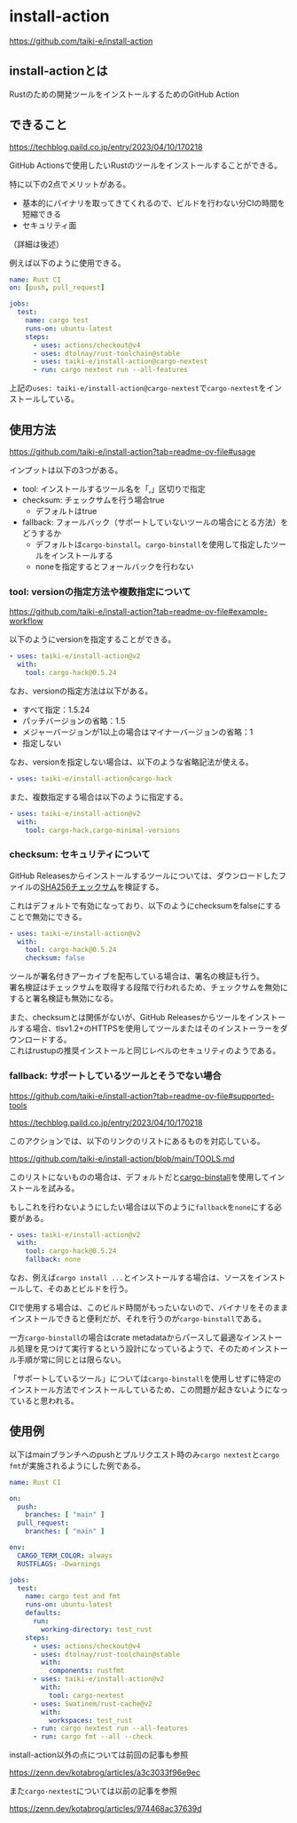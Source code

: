 # install-action

https://github.com/taiki-e/install-action

## install-actionとは

Rustのための開発ツールをインストールするためのGitHub Action

## できること

https://techblog.paild.co.jp/entry/2023/04/10/170218

GitHub Actionsで使用したいRustのツールをインストールすることができる。

特に以下の2点でメリットがある。

- 基本的にバイナリを取ってきてくれるので、ビルドを行わない分CIの時間を短縮できる
- セキュリティ面

（詳細は後述）

例えば以下のように使用できる。

```yaml
name: Rust CI
on: [push, pull_request]

jobs:
  test:
    name: cargo test
    runs-on: ubuntu-latest
    steps:
      - uses: actions/checkout@v4
      - uses: dtolnay/rust-toolchain@stable
      - uses: taiki-e/install-action@cargo-nextest
      - run: cargo nextest run --all-features
```

上記の`uses: taiki-e/install-action@cargo-nextest`で`cargo-nextest`をインストールしている。

## 使用方法

https://github.com/taiki-e/install-action?tab=readme-ov-file#usage

インプットは以下の3つがある。

- tool: インストールするツール名を「,」区切りで指定
- checksum: チェックサムを行う場合true
  - デフォルトはtrue
- fallback: フォールバック（サポートしていないツールの場合にとる方法）をどうするか
  - デフォルトは`cargo-binstall`。`cargo-binstall`を使用して指定したツールをインストールする
  - noneを指定するとフォールバックを行わない

### tool: versionの指定方法や複数指定について

https://github.com/taiki-e/install-action?tab=readme-ov-file#example-workflow

以下のようにversionを指定することができる。  

```yaml
- uses: taiki-e/install-action@v2
  with:
    tool: cargo-hack@0.5.24
```

なお、versionの指定方法は以下がある。

- すべて指定：1.5.24
- パッチバージョンの省略：1.5
- メジャーバージョンが1以上の場合はマイナーバージョンの省略：1
- 指定しない

なお、versionを指定しない場合は、以下のような省略記法が使える。

```yaml
- uses: taiki-e/install-action@cargo-hack
```

また、複数指定する場合は以下のように指定する。

```yaml
- uses: taiki-e/install-action@v2
  with:
    tool: cargo-hack,cargo-minimal-versions
```

### checksum: セキュリティについて

GitHub Releasesからインストールするツールについては、ダウンロードしたファイルの[SHA256チェックサム](https://atmarkit.itmedia.co.jp/ait/articles/0507/30/news017.html)を検証する。

これはデフォルトで有効になっており、以下のようにchecksumをfalseにすることで無効にできる。

```yaml
- uses: taiki-e/install-action@v2
  with:
    tool: cargo-hack@0.5.24
    checksum: false
```

ツールが署名付きアーカイブを配布している場合は、署名の検証も行う。  
署名検証はチェックサムを取得する段階で行われるため、チェックサムを無効にすると署名検証も無効になる。

また、checksumとは関係がないが、GitHub Releasesからツールをインストールする場合、tlsv1.2+のHTTPSを使用してツールまたはそのインストーラーをダウンロードする。  
これはrustupの推奨インストールと同じレベルのセキュリティのようである。

### fallback: サポートしているツールとそうでない場合

https://github.com/taiki-e/install-action?tab=readme-ov-file#supported-tools

https://techblog.paild.co.jp/entry/2023/04/10/170218

このアクションでは、以下のリンクのリストにあるものを対応している。

https://github.com/taiki-e/install-action/blob/main/TOOLS.md

このリストにないものの場合は、デフォルトだと[cargo-binstall](https://github.com/cargo-bins/cargo-binstall)を使用してインストールを試みる。

もしこれを行わないようにしたい場合は以下のように`fallback`を`none`にする必要がある。

```yaml
- uses: taiki-e/install-action@v2
  with:
    tool: cargo-hack@0.5.24
    fallback: none
```

なお、例えば`cargo install ...`とインストールする場合は、ソースをインストールして、そのあとビルドを行う。

CIで使用する場合は、このビルド時間がもったいないので、バイナリをそのままインストールできると便利だが、それを行うのが`cargo-binstall`である。

一方`cargo-binstall`の場合はcrate metadataからパースして最適なインストール処理を見つけて実行するという設計になっているようで、そのためインストール手順が常に同じとは限らない。

「サポートしているツール」については`cargo-binstall`を使用しせずに特定のインストール方法でインストールしているため、この問題が起きないようになっていると思われる。


## 使用例

以下はmainブランチへのpushとプルリクエスト時のみ`cargo nextest`と`cargo fmt`が実施されるようにした例である。

```yaml
name: Rust CI

on:
  push:
    branches: [ "main" ]
  pull_request:
    branches: [ "main" ]

env:
  CARGO_TERM_COLOR: always
  RUSTFLAGS: -Dwarnings

jobs:
  test:
    name: cargo test and fmt
    runs-on: ubuntu-latest
    defaults:
      run:
        working-directory: test_rust
    steps:
      - uses: actions/checkout@v4
      - uses: dtolnay/rust-toolchain@stable
        with:
          components: rustfmt
      - uses: taiki-e/install-action@v2
        with:
          tool: cargo-nextest
      - uses: Swatinem/rust-cache@v2
        with:
          workspaces: test_rust
      - run: cargo nextest run --all-features
      - run: cargo fmt --all --check
```

install-action以外の点については前回の記事も参照

https://zenn.dev/kotabrog/articles/a3c3033f96e9ec

また`cargo-nextest`については以前の記事を参照

https://zenn.dev/kotabrog/articles/974468ac37639d
